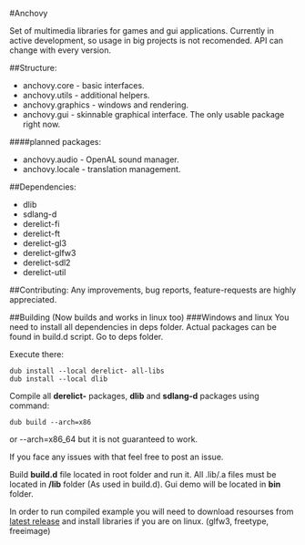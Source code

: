 #Anchovy

Set of multimedia libraries for games and gui applications.
Currently in active development, so usage in big projects is not recomended.
API can change with every version.

##Structure:
* anchovy.core - basic interfaces.
* anchovy.utils - additional helpers.
* anchovy.graphics - windows and rendering.
* anchovy.gui - skinnable graphical interface. The only usable package right now.

####planned packages:
* anchovy.audio - OpenAL sound manager.
* anchovy.locale - translation management.

##Dependencies:
* dlib
* sdlang-d
* derelict-fi
* derelict-ft
* derelict-gl3
* derelict-glfw3
* derelict-sdl2
* derelict-util

##Contributing:
Any improvements, bug reports, feature-requests are highly appreciated.

##Building (Now builds and works in linux too)
###Windows and linux
You need to install all dependencies in deps folder. Actual packages can be found in build.d script.
Go to deps folder.

Execute there:

	dub install --local derelict- all-libs
	dub install --local dlib

Compile all __derelict-__ packages, __dlib__ and __sdlang-d__ packages using command:

	dub build --arch=x86

or --arch=x86_64 but it is not guaranteed to work.

If you face any issues with that feel free to post an issue.

Build __build.d__ file located in root folder and run it. All .lib/.a files must be located in __/lib__ folder (As used in build.d). Gui demo will be located in __bin__ folder.

In order to run compiled example you will need to download resourses from [latest release](https://github.com/MrSmith33/anchovy/releases) and install libraries if you are on linux. (glfw3, freetype, freeimage)